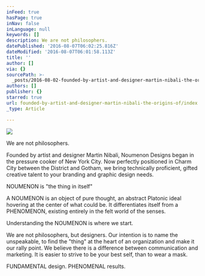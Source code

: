 ```yaml
---
inFeed: true
hasPage: true
inNav: false
inLanguage: null
keywords: []
description: We are not philosophers.
datePublished: '2016-08-07T06:02:25.816Z'
dateModified: '2016-08-07T06:01:58.113Z'
title: ''
author: []
via: {}
sourcePath: >-
  _posts/2016-08-02-founded-by-artist-and-designer-martin-nibali-the-origins-of.md
authors: []
publisher: {}
starred: true
url: founded-by-artist-and-designer-martin-nibali-the-origins-of/index.html
_type: Article

---
```

![](https://the-grid-user-content.s3-us-west-2.amazonaws.com/3a92e73f-4ab9-4fd3-8fa0-ec6ecde909a9.jpg)

We are not philosophers.

Founded by artist and designer Martin Nibali, Noumenon Designs began in the pressure cooker of New York City. Now perfectly positioned in Charm City between the District and Gotham, we bring technically proficient, gifted creative talent to your branding and graphic design needs. 

NOUMENON is "the thing in itself" 

A NOUMENON is an object of pure thought, an abstract Platonic ideal hovering at the center of what could be. It differentiates itself from a PHENOMENON, existing entirely in the felt world of the senses. 

Understanding the NOUMENON is where we start. 

We are not philosophers, but designers. Our intention is to name the unspeakable, to find the "thing" at the heart of an organization and make it our rally point. We believe there is a difference between communication and marketing. It is easier to strive to be your best self, than to wear a mask.

FUNDAMENTAL design. PHENOMENAL results.